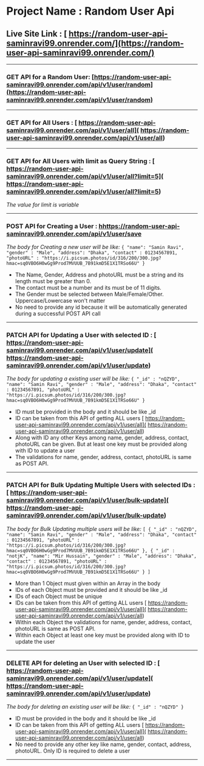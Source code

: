 # Project Name : Random User Api

## Live Site Link : [ https://random-user-api-saminravi99.onrender.com/](https://random-user-api-saminravi99.onrender.com/)


---

### GET API for a Random User: [https://random-user-api-saminravi99.onrender.com/api/v1/user/random](https://random-user-api-saminravi99.onrender.com/api/v1/user/random)

---

### GET API for All Users : [ https://random-user-api-saminravi99.onrender.com/api/v1/user/all]( https://random-user-api-saminravi99.onrender.com/api/v1/user/all)


---

### GET API for All Users with limit as Query String : [ https://random-user-api-saminravi99.onrender.com/api/v1/user/all?limit=5]( https://random-user-api-saminravi99.onrender.com/api/v1/user/all?limit=5)

*The value for limit is variable*


---
### POST API for Creating a User : [ hhttps://random-user-api-saminravi99.onrender.com/api/v1/user/save]( https://random-user-api-saminravi99.onrender.com/api/v1/user/save)

*The body for Creating a new user will be like:*
`{
    "name": "Samin Ravi",
    "gender" : "Male",
    "address": "Dhaka",
    "contact" : 01234567891,
    "photoURL" : "https://i.picsum.photos/id/316/200/300.jpg?hmac=sq0VBO6H0wGg9Prod7MVUUB_7B91kmD5E1X1TRSo66U"
}`

- The Name, Gender, Address and photoURL must be a string and its length must be greater than 0.
- The contact must be a number and its must be of 11 digits.
- The Gender must be selected between Male/Female/Other. Uppercase/Lowercase won't matter
- No need to provide any id because it will be automatically generated during a successful POST API call


---

### PATCH API for Updating a User with selected ID : [ https://random-user-api-saminravi99.onrender.com/api/v1/user/update]( https://random-user-api-saminravi99.onrender.com/api/v1/user/update)

*The body for updating a existing user will be like:*
`{
    "_id" : "nQZYD",
    "name": "Samin Ravi",
    "gender" : "Male",
    "address": "Dhaka",
    "contact" : 01234567891,
    "photoURL" : "https://i.picsum.photos/id/316/200/300.jpg?hmac=sq0VBO6H0wGg9Prod7MVUUB_7B91kmD5E1X1TRSo66U"
}`

- ID must be provided in the body and it should be like _id
- ID can be taken from  this API of getting ALL users [ https://random-user-api-saminravi99.onrender.com/api/v1/user/all]( https://random-user-api-saminravi99.onrender.com/api/v1/user/all) 
- Along with ID any other Keys among name, gender, address, contact, photoURL can be given. But at least one key must be provided along with ID to update a user
- The validations for name, gender, address, contact, photoURL is same as POST API. 

---

### PATCH API for Bulk Updating Multiple Users with selected IDs : [ https://random-user-api-saminravi99.onrender.com/api/v1/user/bulk-update]( https://random-user-api-saminravi99.onrender.com/api/v1/user/bulk-update)

*The body for Bulk Updating multiple users will be like:*
`[
    {
    "_id" : "nQZYD",
    "name": "Samin Ravi",
    "gender" : "Male",
    "address": "Dhaka",
    "contact" : 01234567891,
    "photoURL" : "https://i.picsum.photos/id/316/200/300.jpg?hmac=sq0VBO6H0wGg9Prod7MVUUB_7B91kmD5E1X1TRSo66U"
},
{
    "_id" : "notjK",
    "name": "Mir Hussain",
    "gender" : "Male",
    "address": "Dhaka",
    "contact" : 01234567891,
    "photoURL" : "https://i.picsum.photos/id/316/200/300.jpg?hmac=sq0VBO6H0wGg9Prod7MVUUB_7B91kmD5E1X1TRSo66U"
}
]`

- More than 1 Object must given within an Array in the body
- IDs of each Object must be provided and it should be like _id
- IDs of each Object must be unique
- IDs can be taken from  this API of getting ALL users [ https://random-user-api-saminravi99.onrender.com/api/v1/user/all]( https://random-user-api-saminravi99.onrender.com/api/v1/user/all)
- Within each Object the validations for name, gender, address, contact, photoURL is same as POST API. 
- Within each Object at least one key must be provided along with ID to update the user



---

### DELETE API for deleting an User with selected ID : [ https://random-user-api-saminravi99.onrender.com/api/v1/user/update]( https://random-user-api-saminravi99.onrender.com/api/v1/user/update)

*The body for deleting an existing user will be like:*
`{
    "_id" : "nQZYD"
}`

- ID must be provided in the body and it should be like _id
- ID can be taken from  this API of getting ALL users [ https://random-user-api-saminravi99.onrender.com/api/v1/user/all]( https://random-user-api-saminravi99.onrender.com/api/v1/user/all) 
- No need to provide any other key like name, gender, contact, address, photoURL. Only ID is required to delete a user
---